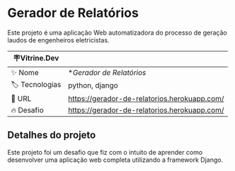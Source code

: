 # Gerador de Relatórios

Este projeto é uma aplicação Web automatizadora do processo de geração laudos de engenheiros eletricistas.

| 🪧Vitrine.Dev |                                              |
| ------------- | -------------------------------------------- |
| ✨ Nome       | \*_Gerador de Relatórios_                    |
| 🏷 Tecnologias | python, django                               |
| 🚀 URL        | https://gerador-de-relatorios.herokuapp.com/ |
| 🔥 Desafio    | https://gerador-de-relatorios.herokuapp.com/ |

## Detalhes do projeto

Este projeto foi um desafio que fiz com o intuito de aprender como desenvolver uma aplicação web completa utilizando a framework Django.
